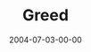 ---
layout: message
category: message
series: "VIRUS"
title: "Greed"
date: 2004-07-03-00-00
message_id: 164
---